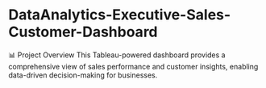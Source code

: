 # DataAnalytics-Executive-Sales-Customer-Dashboard
📊 Project Overview  This Tableau-powered dashboard provides a comprehensive view of sales performance and customer insights, enabling data-driven decision-making for businesses.
